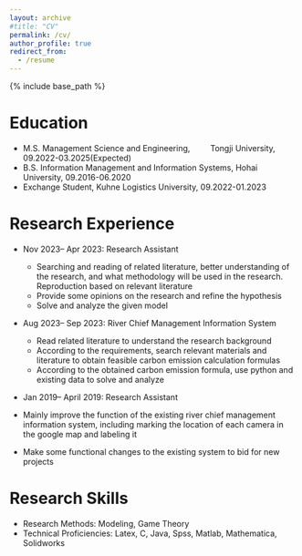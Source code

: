 ```yaml
---
layout: archive
#title: "CV"
permalink: /cv/
author_profile: true
redirect_from:
  - /resume
---
```


{% include base_path %}

Education
======
* M.S. Management Science and Engineering, &nbsp;&nbsp;&nbsp;&nbsp;&nbsp;&nbsp;&nbsp;&nbsp;Tongji University, 09.2022-03.2025(Expected)
* B.S. Information Management and Information Systems, Hohai University, 09.2016-06.2020
* Exchange Student, Kuhne Logistics University, 09.2022-01.2023

Research Experience
======
* Nov 2023– Apr 2023: Research Assistant
  * Searching and reading of related literature, better understanding of the research, and what methodology will be used in the research. Reproduction based on relevant literature
  * Provide some opinions on the research and refine the hypothesis
  * Solve and analyze the given model

* Aug 2023– Sep 2023:  River Chief Management Information System
  * Read related literature to understand the research background
  * According to the requirements, search relevant materials and literature to obtain feasible carbon emission calculation formulas
  * According to the obtained carbon emission formula, use python and existing data to solve and analyze

*  Jan 2019– April 2019: Research Assistant
  * Mainly improve the function of the existing river chief management information system, including marking the location of each camera in the google map and labeling it
  * Make some functional changes to the existing system to bid for new projects
  
Research Skills
======
* Research Methods: Modeling, Game Theory
* Technical Proficiencies: Latex, C, Java, Spss, Matlab, Mathematica, Solidworks


